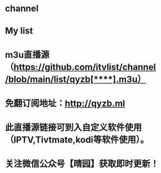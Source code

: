# channel
# My list
# m3u直播源（https://github.com/itvlist/channel/blob/main/list/qyzb[****].m3u）
# 免翻订阅地址：http://qyzb.ml
# 此直播源链接可到入自定义软件使用（IPTV,Tivtmate,kodi等软件使用）。
# 关注微信公众号【晴园】获取即时更新！
